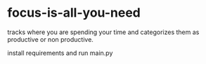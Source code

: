 # focus-is-all-you-need

tracks where you are spending your time and categorizes them as productive or non productive.

install requirements and run main.py
